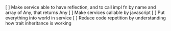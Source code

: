 [ ] Make service able to have reflection, and to call impl fn by name and array of Any, that returns Any
[ ] Make services callable by javascript
[ ] Put everything into world in service
[ ] Reduce code repetition by understanding how trait inheritance is working